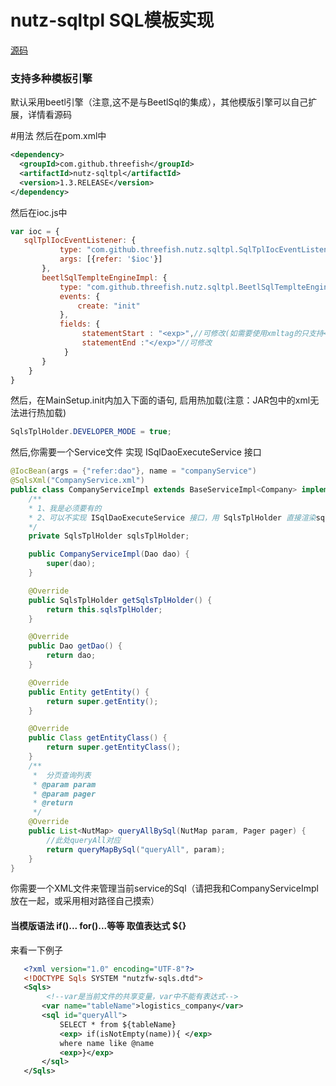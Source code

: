nutz-sqltpl SQL模板实现
==================================
[源码](https://github.com/threefish/nutz-sqltpl)
### 支持多种模板引擎

默认采用beetl引擎（注意,这不是与BeetlSql的集成），其他模版引擎可以自己扩展，详情看源码

#用法
然后在pom.xml中
```xml
<dependency>
  <groupId>com.github.threefish</groupId>
  <artifactId>nutz-sqltpl</artifactId>
  <version>1.3.RELEASE</version>
</dependency>
```
然后在ioc.js中
```javascript
var ioc = {
   sqlTplIocEventListener: {
           type: "com.github.threefish.nutz.sqltpl.SqlTplIocEventListener",
           args: [{refer: '$ioc'}]
       },
       beetlSqlTemplteEngineImpl: {
           type: "com.github.threefish.nutz.sqltpl.BeetlSqlTemplteEngineImpl",
           events: {
               create: "init"
           },
           fields: {
                statementStart : "<exp>",//可修改(如需要使用xmltag的只支持<exp></exp> xml tag,不支持其他xml tag)
                statementEnd :"</exp>"//可修改
            }
       }
    }
}
```

然后，在MainSetup.init内加入下面的语句, 启用热加载(注意：JAR包中的xml无法进行热加载)

```java
SqlsTplHolder.DEVELOPER_MODE = true;
```

然后,你需要一个Service文件 实现 ISqlDaoExecuteService 接口

```java
@IocBean(args = {"refer:dao"}, name = "companyService")
@SqlsXml("CompanyService.xml")
public class CompanyServiceImpl extends BaseServiceImpl<Company> implements CompanyService, ISqlDaoExecuteService {
    /**
    * 1、我是必须要有的
    * 2、可以不实现 ISqlDaoExecuteService 接口，用 SqlsTplHolder 直接渲染sql自己再进行操作
    */
    private SqlsTplHolder sqlsTplHolder;

    public CompanyServiceImpl(Dao dao) {
        super(dao);
    }

    @Override
    public SqlsTplHolder getSqlsTplHolder() {
        return this.sqlsTplHolder;
    }

    @Override
    public Dao getDao() {
        return dao;
    }

    @Override
    public Entity getEntity() {
        return super.getEntity();
    }

    @Override
    public Class getEntityClass() {
        return super.getEntityClass();
    }
    /**
     *  分页查询列表
     * @param param
     * @param pager
     * @return 
     */
    @Override
    public List<NutMap> queryAllBySql(NutMap param, Pager pager) {
        //此处queryAll对应
        return queryMapBySql("queryAll", param);
    }
}


```
你需要一个XML文件来管理当前service的Sql（请把我和CompanyServiceImpl放在一起，或采用相对路径自己摸索）
#### 当模版语法 <exp> if()... for()...等等 </exp> 取值表达式 ${}
来看一下例子
```xml
   <?xml version="1.0" encoding="UTF-8"?>
   <!DOCTYPE Sqls SYSTEM "nutzfw-sqls.dtd">
   <Sqls>
        <!--var是当前文件的共享变量，var中不能有表达式-->
       <var name="tableName">logistics_company</var>
       <sql id="queryAll">
           SELECT * from ${tableName}
           <exp> if(isNotEmpty(name)){ </exp>
           where name like @name
           <exp>}</exp>
       </sql>
   </Sqls>
```
